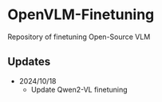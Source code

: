 # OpenVLM-Finetuning
Repository of finetuning Open-Source VLM

## Updates

* 2024/10/18
  * Update Qwen2-VL finetuning

